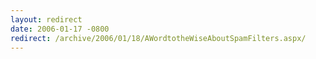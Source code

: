 ```yaml
---
layout: redirect
date: 2006-01-17 -0800
redirect: /archive/2006/01/18/AWordtotheWiseAboutSpamFilters.aspx/
---
```

